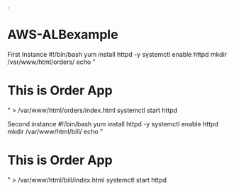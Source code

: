 .
# AWS-ALBexample

First Instance
#!/bin/bash
yum install httpd -y
systemctl enable httpd
mkdir /var/www/html/orders/
echo "<h1> This is Order App</h1>" > /var/www/html/orders/index.html
systemctl start httpd

Second instance
#!/bin/bash
yum install httpd -y
systemctl enable httpd
mkdir /var/www/html/bill/
echo "<h1> This is Order App</h1>" > /var/www/html/bill/index.html
systemctl start httpd
 

